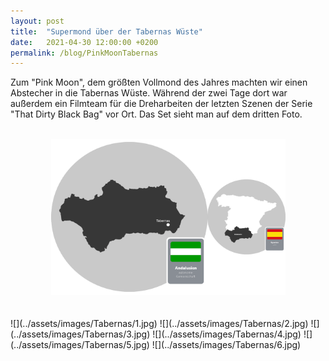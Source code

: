 ```yaml
---
layout: post
title:  "Supermond über der Tabernas Wüste"
date:   2021-04-30 12:00:00 +0200
permalink: /blog/PinkMoonTabernas
---
```

Zum "Pink Moon", dem größten Vollmond des Jahres machten wir einen Abstecher in die Tabernas Wüste. Während der zwei Tage dort war außerdem ein Filmteam für die Dreharbeiten der letzten Szenen der Serie "That Dirty Black Bag" vor Ort. Das Set sieht man auf dem dritten Foto.
<br>
<br>
<center>
<img src="../assets/images/Tabernas/map.png" height="250" width="375">
</center>
<br>
<br>
![](../assets/images/Tabernas/1.jpg)
![](../assets/images/Tabernas/2.jpg)
![](../assets/images/Tabernas/3.jpg)
![](../assets/images/Tabernas/4.jpg)
![](../assets/images/Tabernas/5.jpg)
![](../assets/images/Tabernas/6.jpg)
